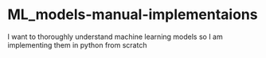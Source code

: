 # ML_models-manual-implementaions
I want to thoroughly understand machine learning models so I am implementing them in python from scratch 
